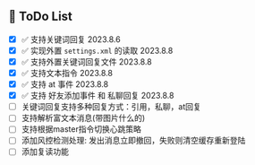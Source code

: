 ## 🌈 ToDo List

- [x] ✅ 支持关键词回复 2023.8.6 
- [x] ✅ 实现外置 `settings.xml` 的读取 2023.8.8
- [x] ✅ 支持外置关键词回复文件 2023.8.8
- [x] ✅ 支持文本指令 2023.8.8
- [x] ✅ 支持 at 事件 2023.8.8
- [x] ✅ 支持 好友添加事件 和 私聊回复 2023.8.8
- [ ] 关键词回复支持多种回复方式：引用，私聊，at回复 
- [ ] 支持解析富文本消息(带图片什么的)
- [ ] 支持根据master指令切换心跳策略
- [ ] 添加风控检测处理: 发出消息立即撤回，失败则清空缓存重新登陆
- [ ] 添加复读功能